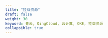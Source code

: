 ```yaml
---
title: "挂载资源"
draft: false
weight: 30
keyword: 青云, QingCloud, 云计算, QKE, 挂载资源
collapsible: true
---
```


